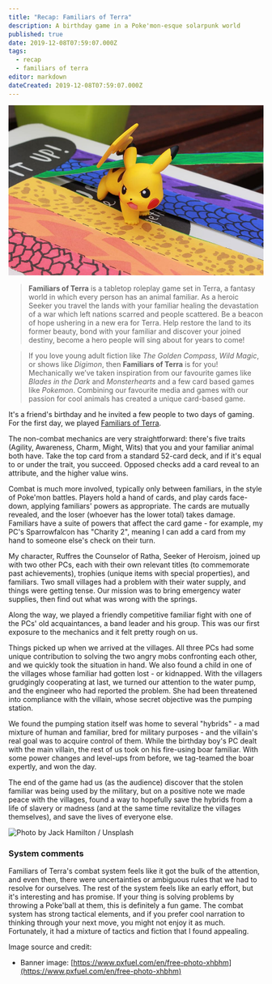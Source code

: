 ```yaml
---
title: "Recap: Familiars of Terra"
description: A birthday game in a Poke'mon-esque solarpunk world
published: true
date: 2019-12-08T07:59:07.000Z
tags:
  - recap
  - familiars of terra
editor: markdown
dateCreated: 2019-12-08T07:59:07.000Z
---
```


![Featured Image](recap-familiars-of-terra.jpg)

> **Familiars of Terra** is a tabletop roleplay game set in Terra, a fantasy world in which every person has an animal familiar. As a heroic Seeker you travel the lands with your familiar healing the devastation of a war which left nations scarred and people scattered. Be a beacon of hope ushering in a new era for Terra. Help restore the land to its former beauty, bond with your familiar and discover your joined destiny, become a hero people will sing about for years to come!

> If you love young adult fiction like _The Golden Compass_, _Wild Magic_, or shows like _Digimon_, then **Familiars of Terra** is for you! Mechanically we’ve taken inspiration from our favourite games like _Blades in the Dark_ and _Monsterhearts_ and a few card based games like _Pokemon_. Combining our favourite media and games with our passion for cool animals has created a unique card-based game.

It's a friend's birthday and he invited a few people to two days of gaming. For the first day, we played [Familiars of Terra](https://www.angryhamsterpublishing.com/fot/).

The non-combat mechanics are very straightforward: there's five traits (Agility, Awareness, Charm, Might, Wits) that you and your familiar animal both have. Take the top card from a standard 52-card deck, and if it's equal to or under the trait, you succeed. Opposed checks add a card reveal to an attribute, and the higher value wins.

Combat is much more involved, typically only between familiars, in the style of Poke'mon battles. Players hold a hand of cards, and play cards face-down, applying familiars' powers as appropriate. The cards are mutually revealed, and the loser (whoever has the lower total) takes damage. Familiars have a suite of powers that affect the card game - for example, my PC's Sparrowfalcon has "Charity 2", meaning I can add a card from my hand to someone else's check on their turn.

My character, Ruffres the Counselor of Ratha, Seeker of Heroism, joined up with two other PCs, each with their own relevant titles (to commemorate past achievements), trophies (unique items with special properties), and familiars. Two small villages had a problem with their water supply, and things were getting tense. Our mission was to bring emergency water supplies, then find out what was wrong with the springs.

Along the way, we played a friendly competitive familiar fight with one of the PCs' old acquaintances, a band leader and his group. This was our first exposure to the mechanics and it felt pretty rough on us.

Things picked up when we arrived at the villages. All three PCs had some unique contribution to solving the two angry mobs confronting each other, and we quickly took the situation in hand. We also found a child in one of the villages whose familiar had gotten lost - or kidnapped. With the villagers grudgingly cooperating at last, we turned our attention to the water pump, and the engineer who had reported the problem. She had been threatened into compliance with the villain, whose secret objective was the pumping station.

We found the pumping station itself was home to several "hybrids" - a mad mixture of human and familiar, bred for military purposes - and the villain's real goal was to acquire control of them. While the birthday boy's PC dealt with the main villain, the rest of us took on his fire-using boar familiar. With some power changes and level-ups from before, we tag-teamed the boar expertly, and won the day.

The end of the game had us (as the audience) discover that the stolen familiar was being used by the military, but on a positive note we made peace with the villages, found a way to hopefully save the hybrids from a life of slavery or madness (and at the same time revitalize the villages themselves), and save the lives of everyone else.

![Photo by <a href="https://unsplash.com/@jacc?utm_source=ghost&utm_medium=referral&utm_campaign=api-credit">Jack Hamilton</a> / <a href="https://unsplash.com/?utm_source=ghost&utm_medium=referral&utm_campaign=api-credit">Unsplash</a>](https://images.unsplash.com/photo-1501003878151-d3cb87799705?ixlib=rb-1.2.1&q=80&fm=jpg&crop=entropy&cs=tinysrgb&w=2000&fit=max&ixid=eyJhcHBfaWQiOjExNzczfQ)

### System comments

Familiars of Terra's combat system feels like it got the bulk of the attention, and even then, there were uncertainties or ambiguous rules that we had to resolve for ourselves. The rest of the system feels like an early effort, but it's interesting and has promise. If your thing is solving problems by throwing a Poke'ball at them, this is definitely a fun game. The combat system has strong tactical elements, and if you prefer cool narration to thinking through your next move, you might not enjoy it as much. Fortunately, it had a mixture of tactics and fiction that I found appealing.

Image source and credit:

* Banner image: [https://www.pxfuel.com/en/free-photo-xhbhm](https://www.pxfuel.com/en/free-photo-xhbhm)


    